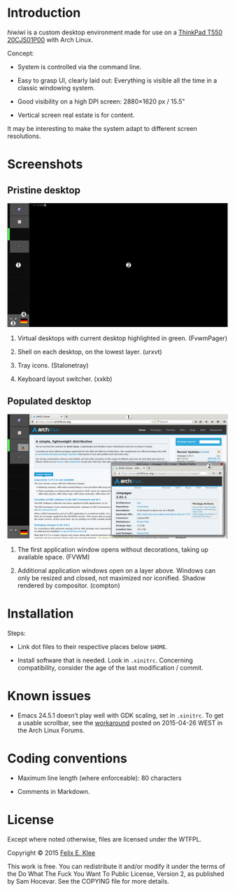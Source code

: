 Introduction
============

*hiwiwi* is a custom desktop environment made for use on a
[ThinkPad T550 20CJS01P00][1] with Arch Linux.

Concept:

  * System is controlled via the command line.

  * Easy to grasp UI, clearly laid out: Everything is visible all the time in a
    classic windowing system.

  * Good visibility on a high DPI screen: 2880×1620 px / 15.5"

  * Vertical screen real estate is for content.

It may be interesting to make the system adapt to different screen resolutions.


Screenshots
===========

Pristine desktop
----------------

![Annotated screenshot](screenshot-1.png)

 1. Virtual desktops with current desktop highlighted in green. (FvwmPager)

 2. Shell on each desktop, on the lowest layer. (urxvt)

 3. Tray icons. (Stalonetray)

 4. Keyboard layout switcher. (xxkb)


Populated desktop
-----------------

![Annotated screenshot](screenshot-2.png)

  1. The first application window opens without decorations, taking up
     available space. (FVWM)

  2. Additional application windows open on a layer above. Windows can only be
     resized and closed, not maximized nor iconified. Shadow rendered by
     compositor. (compton)


Installation
============

Steps:

  * Link dot files to their respective places below `$HOME`.

  * Install software that is needed. Look in `.xinitrc`. Concerning
    compatibility, consider the age of the last modification / commit.


Known issues
============

  * Emacs 24.5.1 doesn’t play well with GDK scaling, set in `.xinitrc`. To get
    a usable scrollbar, see the [workaround][2] posted on 2015-04-26 WEST in
    the Arch Linux Forums.


Coding conventions
==================

  * Maximum line length (where enforceable): 80 characters

  * Comments in Markdown.


License
=======

Except where noted otherwise, files are licensed under the WTFPL.

Copyright © 2015 [Felix E. Klee](felix.klee@inka.de)

This work is free. You can redistribute it and/or modify it under the terms of
the Do What The Fuck You Want To Public License, Version 2, as published by Sam
Hocevar. See the COPYING file for more details.

[1]: http://support.lenovo.com/us/en/products/laptops-and-netbooks/thinkpad-t-series-laptops/thinkpad-t550/20cj/s01p00
[2]: https://bbs.archlinux.org/viewtopic.php?pid=1523352#p1523352
